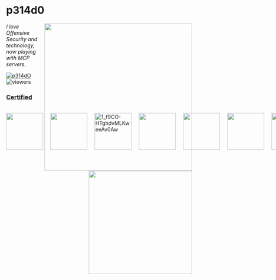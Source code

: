 <h1>p314d0</h1>
<img align='right' src="https://github-readme-stats.vercel.app/api?username=p314dO&show_icons=true&theme=radical&hide=commits,prs,issues" width="400"> 

<p><em>
     I love Offensive Security and technology, now playing with MCP servers.
</em></p>

[![p314dO](https://img.shields.io/github/followers/p314dO?label=follow%20github&style=flat-square)](https://github.com/p314dO)
![viewers](https://komarev.com/ghpvc/?username=p314dO)

<img align="right" src="https://github-readme-stats.vercel.app/api/top-langs/?username=p314dO&layout=compact&show_icons=true&theme=radical" width="280" /> 

<h3><u>Certified</u></h3><br>
<div style="display: flex; gap: 20px;">
<img width="100" height="100" src="https://static.offsec.com/media/lms/credentials/OSWP_Acclaim_Badge.svg" />
<img width="100" height="100" src="https://images.credly.com/images/95043c37-e916-4e4e-96ab-06fb66056648/blob" />
<img width="100" height="100" alt="1_f9CO-HTghdvMLKweeAv0Aw" src="https://github.com/user-attachments/assets/653240c0-d336-4246-a0b3-896afc70f913" />
<img width="100" height="100" src="https://media.eu.badgr.com/uploads/badges/assertion-QOvrsf6LSZ6Uhcj9Q8b6rQ.png?versionId=xq_l8PzVDk4Imtf9yG4l2WGlvvDFjs.Q" />
<img width="100" height="100" src="https://templates.images.credential.net/17242542744563865114915785579993.png" />
<img width="100" height="100" src="https://us-east-1.graphassets.com/AwCYQkwjSUCbfkm08Ct1Mz/cmcc5eg89gvu907k5ns96lqlz" />
<img width="100" height="100" src="https://us-east-1.graphassets.com/AwCYQkwjSUCbfkm08Ct1Mz/cmcc4rcyjmlbk07ir6t6m20d2" />
<img width="100" height="100" src="https://us-east-1.graphassets.com/AwCYQkwjSUCbfkm08Ct1Mz/cmcc3wze0lx3007irps13e6k3" />
</div>
